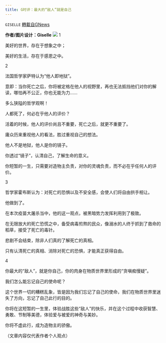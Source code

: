 ```yaml
---
title: G时评：最大的“敌人”就是自己
---
```

`GISELLE` [轉載自GNews](https://gnews.org/zh-hans/1614191/)

**作者/图片设计：Giselle**
![](https://assets.gnews.org/wp-content/uploads/2021/10/303.png)
1

美好的世界，存在于想象之中；

美好的生活，存在于感恩之中。

2

法国哲学家萨特认为“他人即地狱”。

意即：当你死亡之后，你将被定格在他人的视野里，再也无法抵挡他们对你的解读，哪怕再不公正，你也无能为力……

多么狭隘的哲学观啊！

人都死了，何必在乎他人的评价？

活着的时候，他人的评价尚且不重要，死亡之后，就更不重要了。

庸众历来重视他人的看法，胜过重视自己的想法。

他人不是地狱，他人是你的镜子。

你透过“镜子”，认清自己，了解生命的意义。

你短暂的一生，只需要对造物主负责，对你的灵魂负责，而不必在乎任何人的评价。

3

哲学家霍布斯认为：对死亡的恐惧以及不安全感，会使人们将自由拱手相让。

他做到了。

在本次疫苗大屠杀当中，他的这一观点，被黑暗势力发挥利用到了极致。

在无限放大的死亡恐慌之中，备受病毒煎熬的民众，像溺水的人终于抓到了救命的稻草，接受了死亡的毒针。

悲剧不会结束，除非人们真的了解死亡的真相。

只有认清死亡的真相、消除对死亡的恐惧，才能真正获得自由。

4

你最大的“敌人”，就是你自己，你的肉身在物质世界里形成的“贪嗔痴慢疑”。

我们怎么能忘记自己的使命呢？

这个世界一切的糟糕乱象，皆是因为我们忘记了自己的使命，我们在物质世界里迷失了方向，忘记了自己此行的目的。

你将在这短暂的一生里，体验战胜这些“敌人”的快乐，并在这个过程中收获智慧、勇敢、节制等美德，体验爱与被爱的神奇与美妙。

你将不虚此行，成为造物主的骄傲。

（文章内容仅代表作者个人观点）
